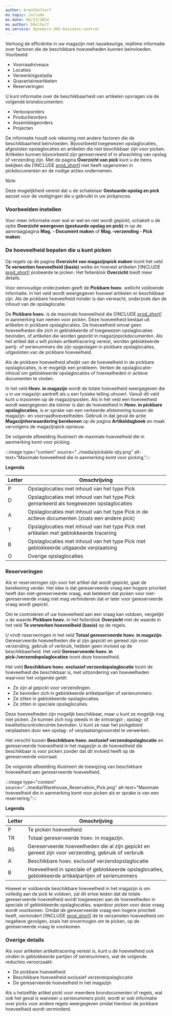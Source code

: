 ```yaml
---
author: brentholtorf
ms.topic: include
ms.date: 04/23/2024
ms.author: bholtorf
ms.service: dynamics-365-business-central
---
```


Verhoog de efficiëntie in uw magazijn met nauwkeurige, realtime informatie over factoren die de beschikbare hoeveelheden kunnen beïnvloeden. Voorbeeld: 

* Voorraadniveaus
* Locaties
* Verwerkingsstadia
* Quarantaineartikelen
* Reserveringen

U kunt informatie over de beschikbaarheid van artikelen opvragen via de volgende brondocumenten:

* Verkooporders
* Productieorders
* Assemblageorders
* Projecten

De informatie houdt ook rekening met andere factoren die de beschikbaarheid beïnvloeden. Bijvoorbeeld toegewezen opslaglocaties, afgesloten opslaglocaties en artikelen die niet beschikbaar zijn voor picken. Artikelen kunnen bijvoorbeeld zijn gereserveerd of in afwachting van opslag of verzending zijn. Met de pagina **Overzicht van pick** kunt u de items bekijken die [!INCLUDE [prod_short](prod_short.md)] niet heeft opgenomen in pickdocumenten en de nodige acties ondernemen.

> [!NOTE]
> Deze mogelijkheid vereist dat u de schakelaar **Gestuurde opslag en pick** aanzet voor de vestigingen die u gebruikt in uw pickproces.

### <a name="set-up-previews"></a>Voorbeelden instellen

Voor meer informatie over wat er wel en niet wordt gepickt, schakelt u de optie **Overzicht weergeven (gestuurde opslag en pick)** in op de aanvraagpagina **Mag. - Document maken** of **Mag.-verzending - Pick maken**.

### <a name="determine-the-quantity-you-can-pick"></a>De hoeveelheid bepalen die u kunt picken

Op regels op de pagina **Overzicht van magazijnpick maken** toont het veld **Te verwerken hoeveelheid (basis)** welke en hoeveel artikelen [!INCLUDE [prod_short](prod_short.md)] probeerde te picken. Het feitenblok **Overzicht** biedt meer details.

Voor eenvoudige onderzoeken geeft de **Pickbare hoev.** wellicht voldoende informatie. In het veld wordt weergegeven hoeveel artikelen er beschikbaar zijn. Als de pickbare hoeveelheid minder is dan verwacht, onderzoek dan de inhoud van de opslaglocatie.

De **Pickbare hoev.** is de maximale hoeveelheid die [!INCLUDE [prod_short](prod_short.md)] in aanmerking kan nemen voor picken. Deze hoeveelheid bestaat uit artikelen in pickbare opslaglocaties. De hoeveelheid omvat geen hoeveelheden die zich in geblokkeerde of toegewezen opslaglocaties bevinden, of artikelen die worden gepickt in magazijnpickdocumenten. Als het artikel dat u wilt picken artikeltracering vereist, worden geblokkeerde partij- of serienummers die zijn opgeslagen in pickbare opslaglocaties, uitgesloten van de pickbare hoeveelheid.

Als de pickbare hoeveelheid afwijkt van de hoeveelheid in de pickbare opslaglocaties, is er mogelijk een probleem. Verken de opslaglocatie-inhoud om geblokkeerde opslaglocaties of hoeveelheden in actieve documenten te vinden.

In het veld **Hoev. in magazijn** wordt de totale hoeveelheid weergegeven die u in uw magazijn aantreft als u een fysieke telling uitvoert. Vanuit dit veld kunt u inzoomen op de magazijnposten. Als in het veld een hoeveelheid wordt weergegeven die kleiner is dan de hoeveelheid in **Hoev. in pickbare opslaglocaties**, is er sprake van een verkeerde afstemming tussen de magazijn- en voorraadhoeveelheden. Gebruik in dat geval de actie **Magazijnherwaardering berekenen** op de pagina **Artikeldagboek** en maak vervolgens de magazijnpick opnieuw.

De volgende afbeelding illustreert de maximale hoeveelheid die in aanmerking komt voor picking.

:::image type="content" source="../media/pickable-qty.png" alt-text="Maximale hoeveelheid die in aanmerking komt voor picking.":::

**Legenda**

|Letter  |Omschrijving  |
|---------|---------|
|P     |Opslaglocaties met inhoud van het type Pick         |
|D     |Opslaglocaties met inhoud van het type Pick gemarkeerd als toegewezen opslaglocaties        |
|A     |Opslaglocaties met inhoud van het type Pick in de actieve documenten (zoals een andere pick)       |
|T     |Opslaglocaties met inhoud van het type Pick met artikelen met geblokkeerde tracering         |
|B     |Opslaglocaties met inhoud van het type Pick met geblokkeerde uitgaande verplaatsing         |
|O     |Overige opslaglocaties         |

### <a name="reservations"></a>Reserveringen

Als er reserveringen zijn voor het artikel dat wordt gepickt, gaat de berekening verder. Het idee is dat gereserveerde vraag een hogere prioriteit heeft dan niet-gereserveerde vraag, wat betekent dat picken voor niet-gereserveerde vraag niet mag verhinderen dat er later voor gereserveerde vraag wordt gepickt.

Om te controleren of uw hoeveelheid aan een vraag kan voldoen, vergelijkt u de waarde **Pickbare hoev.** in het feitenblok **Overzicht** met de waarde in het veld **Te verwerken hoeveelheid (basis)** op de regels.

U vindt reserveringen in het veld **Totaal gereserveerde hoev. in magazijn**. Gereserveerde hoeveelheden die al zijn gepickt en gereed zijn voor verzending, gebruik of verbruik, hebben geen invloed op de beschikbaarheid. Het veld **Gereserveerde hoev. in pick-/verzendopslaglocaties** toont deze hoeveelheid.

Het veld **Beschikbare hoev. exclusief verzendopslaglocatie** toont de hoeveelheid die beschikbaar is, met uitzondering van hoeveelheden waarvoor het volgende geldt:

* Ze zijn al gepickt voor verzendingen.
* Ze bevinden zich in geblokkeerde artikelpartijen of serienummers.
* Ze zitten in geblokkeerde opslaglocaties.
* Ze zitten in speciale opslaglocaties.

Deze hoeveelheden zijn mogelijk beschikbaar, maar u kunt ze mogelijk nog niet picken. Ze kunnen zich nog steeds in de ontvangst-, opslag- of kwaliteitscontroleruimte bevinden. U kunt ze naar het pickgebied verplaatsen door een opslag- of verplaatsingsvoorstel te verwerken.

Het verschil tussen **Beschikbare hoev. exclusief verzendopslaglocatie** en gereserveerde hoeveelheid in het magazijn is de hoeveelheid die beschikbaar is voor picken zonder dat dit invloed heeft op de gereserveerde voorraad.

De volgende afbeelding illustreert de toewijzing van beschikbare hoeveelheid aan gereserveerde hoeveelheid.

:::image type="content" source="../media/Warehouse_Reservation_Pick.png" alt-text="Maximale hoeveelheid die in aanmerking komt voor picken als er sprake is van een reservering.":::

**Legenda**

|Letter  |Omschrijving  |
|---------|---------|
|P     |Te picken hoeveelheid         |
|TR    |Totaal gereserveerde hoev. in magazijn.         |
|RS    |Gereserveerde hoeveelheden die al zijn gepickt en gereed zijn voor verzending, gebruik of verbruik       |
|A     |Beschikbare hoev. exclusief verzendopslaglocatie         |
|B     |Hoeveelheid in speciale of geblokkeerde opslaglocaties, geblokkeerde artikelpartijen of serienummers         |

Hoewel er voldoende beschikbare hoeveelheid in het magazijn is om volledig aan de pick te voldoen, zal dit ertoe leiden dat de totale gereserveerde hoeveelheid wordt toegewezen aan de hoeveelheden in speciale of geblokkeerde opslaglocaties, waardoor picken voor deze vraag wordt voorkomen. Omdat de gereserveerde vraag een hogere prioriteit heeft, vermindert [!INCLUDE [prod_short](prod_short.md)] de te verzamelen hoeveelheid om negatieve gevolgen, zoals het onvermogen om te picken, op de gereserveerde vraag te voorkomen.

### <a name="other-details"></a>Overige details

Als voor artikelen artikeltracering vereist is, kunt u de hoeveelheid ook vinden in geblokkeerde partijen of serienummers, wat de volgende reducties veroorzaakt:

* De pickbare hoeveelheid
* Beschikbare hoeveelheid exclusief verzendopslaglocatie
* De gereserveerde hoeveelheid in het magazijn 

Als u hetzelfde artikel pickt voor meerdere brondocumenten of regels, wat ook het geval is wanneer u serienummers pickt, wordt er ook informatie over picks voor andere regels weergegeven omdat hierdoor de pickbare hoeveelheid wordt verminderd.
